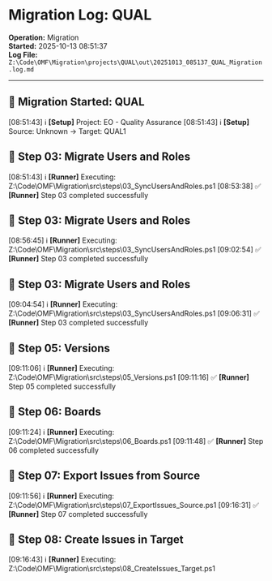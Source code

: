 # Migration Log: QUAL
**Operation:** Migration  
**Started:** 2025-10-13 08:51:37  
**Log File:** `Z:\Code\OMF\Migration\projects\QUAL\out\20251013_085137_QUAL_Migration.log.md`

---


## 🔷 Migration Started: QUAL

[08:51:43] ℹ️ **[Setup]** Project: EO - Quality Assurance
[08:51:43] ℹ️ **[Setup]** Source: Unknown → Target: QUAL1

## 🔷 Step 03: Migrate Users and Roles

[08:51:43] ℹ️ **[Runner]** Executing: Z:\Code\OMF\Migration\src\steps\03_SyncUsersAndRoles.ps1
[08:53:38] ✅ **[Runner]** Step 03 completed successfully

## 🔷 Step 03: Migrate Users and Roles

[08:56:45] ℹ️ **[Runner]** Executing: Z:\Code\OMF\Migration\src\steps\03_SyncUsersAndRoles.ps1
[09:02:54] ✅ **[Runner]** Step 03 completed successfully

## 🔷 Step 03: Migrate Users and Roles

[09:04:54] ℹ️ **[Runner]** Executing: Z:\Code\OMF\Migration\src\steps\03_SyncUsersAndRoles.ps1
[09:06:31] ✅ **[Runner]** Step 03 completed successfully

## 🔷 Step 05: Versions

[09:11:06] ℹ️ **[Runner]** Executing: Z:\Code\OMF\Migration\src\steps\05_Versions.ps1
[09:11:16] ✅ **[Runner]** Step 05 completed successfully

## 🔷 Step 06: Boards

[09:11:24] ℹ️ **[Runner]** Executing: Z:\Code\OMF\Migration\src\steps\06_Boards.ps1
[09:11:48] ✅ **[Runner]** Step 06 completed successfully

## 🔷 Step 07: Export Issues from Source

[09:11:56] ℹ️ **[Runner]** Executing: Z:\Code\OMF\Migration\src\steps\07_ExportIssues_Source.ps1
[09:16:31] ✅ **[Runner]** Step 07 completed successfully

## 🔷 Step 08: Create Issues in Target

[09:16:43] ℹ️ **[Runner]** Executing: Z:\Code\OMF\Migration\src\steps\08_CreateIssues_Target.ps1
